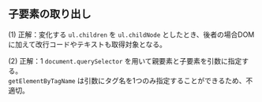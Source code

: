 ## 子要素の取り出し
(1) 正解：変化する
`ul.children` を `ul.childNode` としたとき、後者の場合DOMに加えて改行コードやテキストも取得対象となる。

(2) 正解：1
`document.querySelector` を用いて親要素と子要素を引数に指定する。<br>
`getElementByTagName` は引数にタグ名を1つのみ指定することができるため、不適切。

